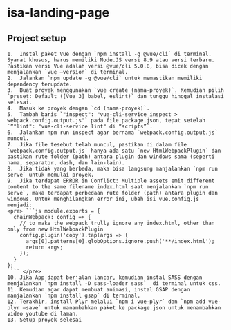 # isa-landing-page

## Project setup
```
1.	Instal paket Vue dengan `npm install -g @vue/cli` di terminal. Syarat khusus, harus memiliki Node.JS versi 8.9 atau versi terbaru. Pastikan versi Vue adalah versi @vue/cli 5.0.8, bisa dicek dengan menjalankan `vue –version` di terminal.
2.	Jalankan `npm update -g @vue/cli` untuk memastikan memiliki dependency terupdate.
3.	Buat proyek menggunakan `vue create (nama-proyek)`. Kemudian pilih `preset: Default ([Vue 3] babel, eslint)` dan tunggu hinggal instalasi selesai.
4.	Masuk ke proyek dengan `cd (nama-proyek)`.
5.	Tambah baris `"inspect": "vue-cli-service inspect > webpack.config.output.js"` pada file package.json, tepat setelah `“"lint": "vue-cli-service lint" di “scripts”`.
6.	Jalankan npm run inspect agar bernama `webpack.config.output.js` muncul.
7.	Jika file tesebut telah muncul, pastikan di dalam file `webpack.config.output.js` hanya ada satu `new HtmlWebpackPlugin` dan pastikan rute folder (path) antara plugin dan windows sama (seperti nama, separator, dash, dan lain-lain).
8.	Jika tidak yang berbeda, maka bisa langsung manjalankan `npm run serve` untuk memulai proyek.
9.	Jika terdapat ERROR in Conflict: Multiple assets emit different content to the same filename index.html saat menjalankan `npm run serve`, maka terdapat perbedaan rute folder (path) antara plugin dan windows. Untuk menghilangkan error ini, ubah isi vue.config.js menjadi:
<pre> ```js module.exports = {
  chainWebpack: config => {
    // to make the webpack trully ignore any index.html, other than only from new HtmlWebpackPlugin
    config.plugin('copy').tap(args => {
      args[0].patterns[0].globOptions.ignore.push('**/index.html');
      return args;
    });
  }
};
 ``` </pre>
10.	Jika App dapat berjalan lancar, kemudian instal SASS dengan menjalankan `npm install -D sass-loader sass`  di terminal untuk css.
11.	Kemudian agar dapat membuat animasi, instal GSAP dengan manjalankan `npm install gsap` di terminal.
12.	Terakhir, install Plyr melalui `npm i vue-plyr` dan `npm add vue-plyr –save` untuk manambahkan paket ke package.json untuk menambahkan video youtube di laman.
13.	Setup proyek selesai
